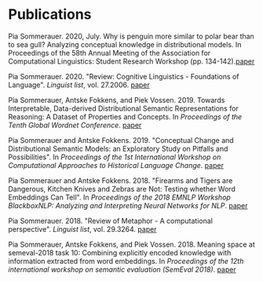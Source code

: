 # Publications


Pia Sommerauer. 2020, July. Why is penguin more similar to polar bear than to sea gull? Analyzing conceptual knowledge in distributional models. In Proceedings of the 58th Annual Meeting of the Association for Computational Linguistics: Student Research Workshop (pp. 134-142).[paper](https://www.aclweb.org/anthology/2020.acl-srw.18.pdf)

Pia Sommerauer. 2020. "Review: Cognitive Linguistics - Foundations of Language". *Linguist list*, vol. 27.2006. [paper](https://linguistlist.org/issues/31/31-1021.html)

Pia Sommerauer, Antske Fokkens, and Piek Vossen. 2019. Towards Interpretable, Data-derived Distributional Semantic Representations for Reasoning: A Dataset of Properties and Concepts. In *Proceedings of the Tenth Global Wordnet Conference*.
[paper](https://s3.amazonaws.com/academia.edu.documents/61263080/Proceedings_of_the_10th_Global_Wordnet_Conference_201920191119-65150-qqqkcb.pdf?response-content-disposition=inline%3B%20filename%3DDevelopment_of_Assamese_Rule_based_Stemm.pdf&X-Amz-Algorithm=AWS4-HMAC-SHA256&X-Amz-Credential=AKIAIWOWYYGZ2Y53UL3A%2F20200115%2Fus-east-1%2Fs3%2Faws4_request&X-Amz-Date=20200115T160350Z&X-Amz-Expires=3600&X-Amz-SignedHeaders=host&X-Amz-Signature=d37168d606a5bcb570f9ca1011b0d0baa594be38bbfd62fd75847f6a5c9eec36#page=95)

Pia Sommerauer and Antske Fokkens. 2019. "Conceptual Change and Distributional Semantic Models: an Exploratory Study on Pitfalls and Possibilities". In *Proceedings of the 1st International Workshop on Computational Approaches to Historical Language Change*.
[paper](https://www.aclweb.org/anthology/W19-4728)

Pia Sommerauer and Antske Fokkens. 2018. "Firearms and Tigers are Dangerous, Kitchen Knives and Zebras are Not: Testing whether Word Embeddings Can Tell". In *Proceedings of the 2018 EMNLP Workshop BlackboxNLP: Analyzing and Interpreting Neural Networks for NLP*.
[paper](https://www.aclweb.org/anthology/W18-5430)

Pia Sommerauer. 2018. "Review of Metaphor - A computational perspective". *Linguist list*, vol. 29.3264. [paper](https://linguistlist.org/pubs/reviews/get-review.cfm?SubID=36366859)

Pia Sommerauer, Antske Fokkens, and Piek Vossen. 2018. Meaning space at semeval-2018 task 10: Combining explicitly encoded knowledge with information extracted from word embeddings. In *Proceedings of the 12th international workshop on semantic evaluation (SemEval 2018)*.
[paper](https://www.aclweb.org/anthology/S18-1154)
